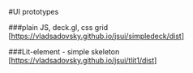 #UI prototypes 

###plain JS, deck.gl, css grid
[https://vladsadovsky.github.io/jsui/simpledeck/dist] 

###Lit-element - simple skeleton 
[https://vladsadovsky.github.io/jsui/tlit1/dist] 



